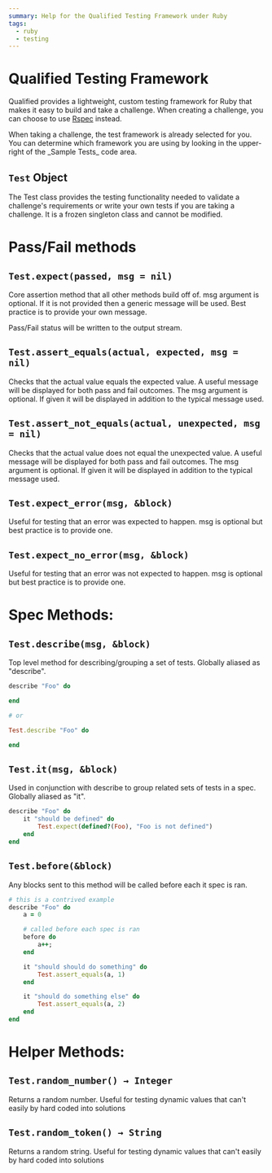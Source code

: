 ```yaml
---
summary: Help for the Qualified Testing Framework under Ruby
tags:
  - ruby
  - testing
---
```


# Qualified Testing Framework

Qualified provides a lightweight, custom testing framework for Ruby that makes it easy to build and take a challenge.  When creating a challenge, you can choose to use [Rspec](/kb/languages/ruby/rspec) instead.

<div class="note-box">
When taking a challenge, the test framework is already selected for you.  You can determine which framework you are using by looking in the upper-right of the _Sample Tests_ code area.
</div>

## `Test` Object

The Test class provides the testing functionality needed to validate a challenge's requirements or write your own tests if you are taking a challenge. It is a frozen singleton class and cannot be modified.

# Pass/Fail methods

## `Test.expect(passed, msg = nil)`

Core assertion method that all other methods build off of. msg argument is optional. If it is not provided then a generic message will be used. Best practice is to provide your own message.

Pass/Fail status will be written to the output stream.

## `Test.assert_equals(actual, expected, msg = nil)`

Checks that the actual value equals the expected value. A useful message will be displayed
for both pass and fail outcomes. The msg argument is optional. If given it will be displayed in addition to the typical message used.

## `Test.assert_not_equals(actual, unexpected, msg = nil)`

Checks that the actual value does not equal the unexpected value. A useful message will be displayed for both pass and fail outcomes. The msg argument is optional. If given it will be displayed in addition to the typical message used.

## `Test.expect_error(msg, &block)`

Useful for testing that an error was expected to happen. msg is optional but best practice is to provide one.

## `Test.expect_no_error(msg, &block)`

Useful for testing that an error was not expected to happen. msg is optional but best practice is to provide one.

# Spec Methods:

## `Test.describe(msg, &block)`

Top level method for describing/grouping a set of tests. Globally aliased as "describe".

```ruby
describe "Foo" do

end

# or

Test.describe "Foo" do

end
```

## `Test.it(msg, &block)`

Used in conjunction with describe to group related sets of tests in a spec. Globally aliased as "it".

```ruby
describe "Foo" do
    it "should be defined" do
        Test.expect(defined?(Foo), "Foo is not defined")
    end
end
```

## `Test.before(&block)`

Any blocks sent to this method will be called before each it spec is ran.

```ruby
# this is a contrived example
describe "Foo" do
    a = 0

    # called before each spec is ran
    before do
        a++;
    end

    it "should should do something" do
        Test.assert_equals(a, 1)
    end

    it "should do something else" do
        Test.assert_equals(a, 2)
    end
end
```


# Helper Methods:

## `Test.random_number() → Integer`

Returns a random number. Useful for testing dynamic values that can't easily by hard coded into solutions

## `Test.random_token() → String`

Returns a random string. Useful for testing dynamic values that can't easily by hard coded into solutions
